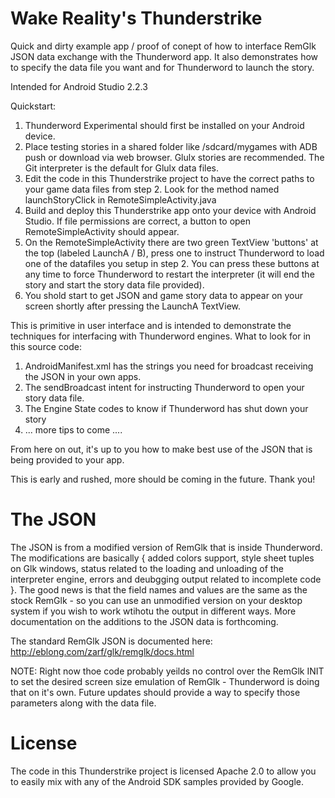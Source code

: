 Wake Reality's Thunderstrike
===============================
Quick and dirty example app / proof of conept of how to interface RemGlk JSON data exchange with the Thunderword app. It also demonstrates how to specify the data file you want and for Thunderword to launch the story.

Intended for Android Studio 2.2.3

Quickstart:

1. Thunderword Experimental should first be installed on your Android device.
2. Place testing stories in a shared folder like /sdcard/mygames with ADB push or download via web browser. Glulx stories are recommended. The Git interpreter is the default for Glulx data files.
3. Edit the code in this Thunderstrike project to have the correct paths to your game data files from step 2. Look for the method named launchStoryClick in RemoteSimpleActivity.java
4. Build and deploy this Thunderstrike app onto your device with Android Studio. If file permissions are correct, a button to open RemoteSimpleActivity should appear.
5. On the RemoteSimpleActivity there are two green TextView 'buttons' at the top (labeled LaunchA / B), press one to instruct Thunderword to load one of the datafiles you setup in step 2. You can press these buttons at any time to force Thunderword to restart the interpreter (it will end the story and start the story data file provided).
6. You shold start to get JSON and game story data to appear on your screen shortly after pressing the LaunchA TextView.

This is primitive in user interface and is intended to demonstrate the techniques for interfacing with Thunderword engines. What to look for in this source code:

1. AndroidManifest.xml has the strings you need for broadcast receiving the JSON in your own apps.
2. The sendBroadcast intent for instructing Thunderword to open your story data file.
3. The Engine State codes to know if Thunderword has shut down your story
4.  ... more tips to come ....

From here on out, it's up to you how to make best use of the JSON that is being provided to your app.

This is early and rushed, more should be coming in the future. Thank you!


The JSON
==========
The JSON is from a modified version of RemGlk that is inside Thunderword. The modifications are basically { added colors support, style sheet tuples on Glk windows, status related to the loading and unloading of the interpreter engine, errors and deubgging output related to incomplete code }. The good news is that the field names and values are the same as the stock RemGlk - so you can use an unmodified version on your desktop system if you wish to work wtihotu the output in different ways. More documentation on the additions to the JSON data is forthcoming.

The standard RemGlk JSON is documented here:  http://eblong.com/zarf/glk/remglk/docs.html

NOTE: Right now thoe code probably yeilds no control over the RemGlk INIT to set the desired screen size emulation of RemGlk - Thunderword is doing that on it's own. Future updates should provide a way to specify those parameters along with the data file.


License
==========
The code in this Thunderstrike project is licensed Apache 2.0 to allow you to easily mix with any of the Android SDK samples provided by Google.
